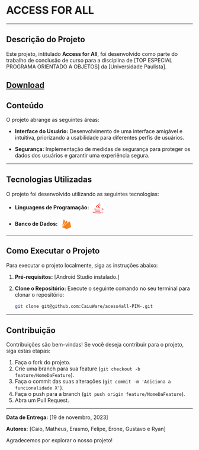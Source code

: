 # ACCESS FOR ALL

---

## Descrição do Projeto

Este projeto, intitulado **Access for All**, foi desenvolvido como parte do trabalho de conclusão de curso para a disciplina de [TOP ESPECIAL PROGRAMA ORIENTADO A OBJETOS] da [Universidade Paulista].

[Download](https://drive.google.com/drive/folders/19EGXLYjMTktg-Gpjo0uXiHZ8Fl-i1Vli?usp=drive_link)
---

## Conteúdo

O projeto abrange as seguintes áreas:

- **Interface do Usuário:** Desenvolvimento de uma interface amigável e intuitiva, priorizando a usabilidade para diferentes perfis de usuários.

- **Segurança:** Implementação de medidas de segurança para proteger os dados dos usuários e garantir uma experiência segura.

---

## Tecnologias Utilizadas

O projeto foi desenvolvido utilizando as seguintes tecnologias:

- **Linguagens de Programação:**
   <img align="center" alt="Caiu-Js" height="30" width="40" src="https://raw.githubusercontent.com/devicons/devicon/master/icons/java/java-plain.svg">

- **Banco de Dados:** 
   <img align="center" alt="Caiu-Js" height="30" width="40" src="https://raw.githubusercontent.com/devicons/devicon/master/icons/firebase/firebase-plain.svg">

---

## Como Executar o Projeto

Para executar o projeto localmente, siga as instruções abaixo:

1. **Pré-requisitos:** [Android Studio instalado.]

2. **Clone o Repositório:** Execute o seguinte comando no seu terminal para clonar o repositório:

    ```bash
    git clone git@github.com:CaiuWare/acess4all-PIM-.git
    ```

---

## Contribuição

Contribuições são bem-vindas! Se você deseja contribuir para o projeto, siga estas etapas:

1. Faça o fork do projeto.
2. Crie uma branch para sua feature (`git checkout -b feature/NomeDaFeature`).
3. Faça o commit das suas alterações (`git commit -m 'Adiciona a funcionalidade X'`).
4. Faça o push para a branch (`git push origin feature/NomeDaFeature`).
5. Abra um Pull Request.
   
---

**Data de Entrega:** [19 de novembro, 2023]

**Autores:** [Caio, Matheus, Erasmo, Felipe, Erone, Gustavo e Ryan]

Agradecemos por explorar o nosso projeto!
